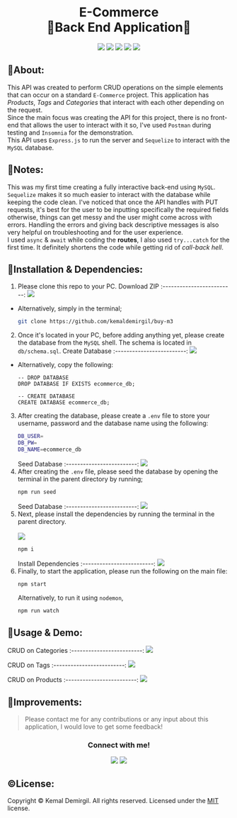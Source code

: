 <h1 align = "center"> E-Commerce <br> 💽Back End Application💾 </h1>
<p align = "center">
  <img src="https://img.shields.io/npm/v/npm?color=red&logo=npm"/>
  <img src="https://img.shields.io/node/v/jest"/>
  <img src="https://img.shields.io/github/license/kemaldemirgil/buy-m3?color=cyan&label=License&logo=github&logoColor=cyan"/>
  <img src="https://img.shields.io/github/issues/kemaldemirgil/buy-m3?color=yellow&label=Issues&logo=github&logoColor=yellow">
  <img src="https://img.shields.io/github/last-commit/kemaldemirgil/buy-m3?color=orange&label=Last%20Commit&logo=git&logoColor=orange">
</p>

## 📖About:
This API was created to perform CRUD operations on the simple elements that can occur on a standard `E-Commerce` project. This application has *Products*, *Tags* and *Categories* that interact with each other depending on the request.\
Since the main focus was creating the API for this project, there is no front-end that allows the user to interact with it so, I've used `Postman` during testing and `Insomnia` for the demonstration.\
This API uses `Express.js` to run the server and `Sequelize` to interact with the `MySQL` database.

## 📝Notes:
This was my first time creating a fully interactive back-end using `MySQL`. `Sequelize` makes it so much easier to interact with the database while keeping the code clean. I've noticed that once the API handles with PUT requests, it's best for the user to be inputting specifically the required fields otherwise, things can get messy and the user might come across with errors. Handling the errors and giving back descriptive messages is also very helpful on troubleshooting and for the user experience.\
I used `async` & `await` while coding the **routes**, I also used `try...catch` for the first time. It definitely shortens the code while getting rid of *call-back hell*.

## 🔧Installation & Dependencies:
1. Please clone this repo to your PC.
    Download ZIP
    :-------------------------:
    ![](/assets/clone.gif)

  - Alternatively, simply in the terminal;
    ```bash
    git clone https://github.com/kemaldemirgil/buy-m3
    ```
2. Once it's located in your PC, before adding anything yet, please create the database from the `MySQL` shell. The schema is located in `db/schema.sql`.
     Create Database
    :-------------------------:
    ![](/assets/schema.gif)
  - Alternatively, copy the following:
    ```mysql
    -- DROP DATABASE
    DROP DATABASE IF EXISTS ecommerce_db;

    -- CREATE DATABASE
    CREATE DATABASE ecommerce_db;
    ```
3. After creating the database, please create a `.env` file to store your username, password and the database name using the following:
    ```bash
    DB_USER=
    DB_PW=
    DB_NAME=ecommerce_db
    ```
     Seed Database
    :-------------------------:
    ![](/assets/env.gif)
4. After creating the `.env` file, please seed the database by opening the terminal in the parent directory by running;
    ```bash
    npm run seed
    ```
     Seed Database
    :-------------------------:
    ![](/assets/seed.gif)
5. Next, please install the dependencies by running the terminal in the parent directory.\
    \
    ![](/assets/depen.PNG)
    ```bash
    npm i
    ```
     Install Dependencies
    :-------------------------:
    ![](/assets/depen.gif)
6. Finally, to start the application, please run the following on the main file:
    ```bash
    npm start
    ```
    Alternatively, to run it using `nodemon`,
    ```bash
    npm run watch
    ```



## 🚀Usage & Demo:

CRUD on Categories
:-------------------------:
![](/assets/category.gif)

CRUD on Tags
:-------------------------:
![](/assets/tag.gif)  

CRUD on Products
:-------------------------:
![](/assets/product.gif)  

## 🧙Improvements:

> Please contact me for any contributions or any input about this application, I would love to get some feedback!

<h3 align = "center">Connect with me!</h3>
<p align="center">
  <a href="https://www.linkedin.com/in/kemaldemirgil/" target="_blank"><img src="https://img.shields.io/badge/LinkedIn-0077B5?style=plastic&logo=linkedin&logoColor=white"/></a>
  <a href="mailto: kemal.demirgil@hotmail.com" target="_blank"><img src="https://img.shields.io/badge/Gmail-D14836?style=plastic&logo=gmail&logoColor=white"/></a>
</p>

## ©️License:
Copyright © Kemal Demirgil. All rights reserved.
Licensed under the [MIT](https://github.com/kemaldemirgil/buy-m3/blob/main/LICENSE) license.
